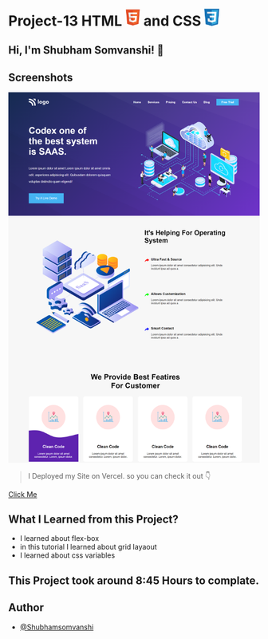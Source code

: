 # Project-13 HTML <img src="./image/1.png" width="30"> and CSS <img src="./image/css1.png" width="30">

## Hi, I'm Shubham Somvanshi! 👋


## Screenshots

![App Screenshot](./image/_C__Users_talas_OneDrive_Documents_assingment_live-class-project-13_index.html.png)

>I Deployed my Site on Vercel. so you can check it out 👇

 [Click Me](https://project-13-saas-um94.vercel.app/)

## What I Learned from this Project?

 
- I learned about flex-box
- in this tutorial I learned about grid layaout
- I learned about css variables



## This Project took around 8:45 Hours to complate.

## Author

- [@Shubhamsomvanshi](https://github.com/shubhlabh123)
